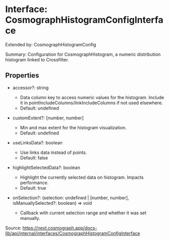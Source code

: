 # Interface: CosmographHistogramConfigInterface

Extended by: CosmographHistogramConfig

Summary: Configuration for CosmographHistogram, a numeric distribution histogram linked to Crossfilter.

## Properties

- accessor?: string
  - Data column key to access numeric values for the histogram. Include it in pointIncludeColumns/linkIncludeColumns if not used elsewhere.
  - Default: undefined

- customExtent?: [number, number]
  - Min and max extent for the histogram visualization.
  - Default: undefined

- useLinksData?: boolean
  - Use links data instead of points.
  - Default: false

- highlightSelectedData?: boolean
  - Highlight the currently selected data on histogram. Impacts performance.
  - Default: true

- onSelection?: (selection: undefined | [number, number], isManuallySelected?: boolean) => void
  - Callback with current selection range and whether it was set manually.

Source: https://next.cosmograph.app/docs-lib/api/internal/interfaces/CosmographHistogramConfigInterface
